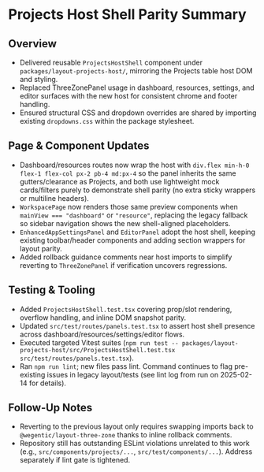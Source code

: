 # Projects Host Shell Parity Summary

## Overview
- Delivered reusable `ProjectsHostShell` component under `packages/layout-projects-host/`, mirroring the Projects table host DOM and styling.
- Replaced ThreeZonePanel usage in dashboard, resources, settings, and editor surfaces with the new host for consistent chrome and footer handling.
- Ensured structural CSS and dropdown overrides are shared by importing existing `dropdowns.css` within the package stylesheet.

## Page & Component Updates
- Dashboard/resources routes now wrap the host with `div.flex min-h-0 flex-1 flex-col px-2 pb-4 md:px-4` so the panel inherits the same gutters/clearance as Projects, and both use lightweight mock cards/filters purely to demonstrate shell parity (no extra sticky wrappers or multiline headers).
- `WorkspacePage` now renders those same preview components when `mainView === "dashboard"` or `"resource"`, replacing the legacy fallback so sidebar navigation shows the new shell-aligned placeholders.
- `EnhancedAppSettingsPanel` and `EditorPanel` adopt the host shell, keeping existing toolbar/header components and adding section wrappers for layout parity.
- Added rollback guidance comments near host imports to simplify reverting to `ThreeZonePanel` if verification uncovers regressions.

## Testing & Tooling
- Added `ProjectsHostShell.test.tsx` covering prop/slot rendering, overflow handling, and inline DOM snapshot parity.
- Updated `src/test/routes/panels.test.tsx` to assert host shell presence across dashboard/resources/settings/editor flows.
- Executed targeted Vitest suites (`npm run test -- packages/layout-projects-host/src/ProjectsHostShell.test.tsx src/test/routes/panels.test.tsx`).
- Ran `npm run lint`; new files pass lint. Command continues to flag pre-existing issues in legacy layout/tests (see lint log from run on 2025-02-14 for details).

## Follow-Up Notes
- Reverting to the previous layout only requires swapping imports back to `@wegentic/layout-three-zone` thanks to inline rollback comments.
- Repository still has outstanding ESLint violations unrelated to this work (e.g., `src/components/projects/...`, `src/test/components/...`). Address separately if lint gate is tightened.
